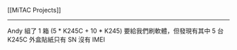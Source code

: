[[MiTAC Projects]]

---

Andy 組了 1 箱 (5 \* K245C + 10 \* K245) 
要給我們刷軟體，但發現有其中 5 台 K245C 外盒貼紙只有 SN 沒有 IMEI

